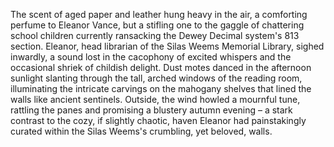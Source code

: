 The scent of aged paper and leather hung heavy in the air, a comforting perfume to Eleanor Vance, but a stifling one to the gaggle of chattering school children currently ransacking the Dewey Decimal system's 813 section.  Eleanor, head librarian of the Silas Weems Memorial Library, sighed inwardly, a sound lost in the cacophony of excited whispers and the occasional shriek of childish delight.  Dust motes danced in the afternoon sunlight slanting through the tall, arched windows of the reading room, illuminating the intricate carvings on the mahogany shelves that lined the walls like ancient sentinels.  Outside, the wind howled a mournful tune, rattling the panes and promising a blustery autumn evening – a stark contrast to the cozy, if slightly chaotic, haven Eleanor had painstakingly curated within the Silas Weems's crumbling, yet beloved, walls.
